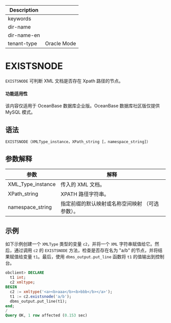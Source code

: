 | Description   |                 |
|---------------|-----------------|
| keywords      |                 |
| dir-name      |                 |
| dir-name-en   |                 |
| tenant-type   | Oracle Mode     |

# EXISTSNODE

`EXISTSNODE` 可判断 XML 文档是否存在 Xpath 路径的节点。

  <main id="notice" >
    <h4>功能适用性</h4>
    <p>该内容仅适用于 OceanBase 数据库企业版。OceanBase 数据库社区版仅提供 MySQL 模式。</p>
  </main>

## 语法

```sql
EXISTSNODE（XMLType_instance，XPath_string [，namespace_string]）
```

## 参数解释

|   参数    |                   解释                   |
|---------|----------------------------------------|
| XML_Type_instance | 传入的 XML 文档。|
| XPath_string | XPATH 路径字符串。 |
| namespace_string | 指定前缀的默认映射或名称空间映射 （可选参数）。|

## 示例

如下示例创建一个 `XMLType` 类型的变量 `c2`，并将一个 `XML` 字符串赋值给它。然后，通过调用 `c2` 的 `EXISTSNODE` 方法，检查是否存在名为 "a/b" 的节点，并将结果赋值给变量 `t1`。最后，使用 `dbms_output.put_line` 函数将 `t1` 的值输出到控制台。

```sql
obclient> DECLARE
  t1 int;
  c2 xmltype;
BEGIN
  c2 := xmltype('<a><b>aaa</b><b>bbb</b></a>');
  t1 := c2.existsnode('a/b');
  dbms_output.put_line(t1);
end;
/
Query OK, 1 row affected (0.153 sec)
```
